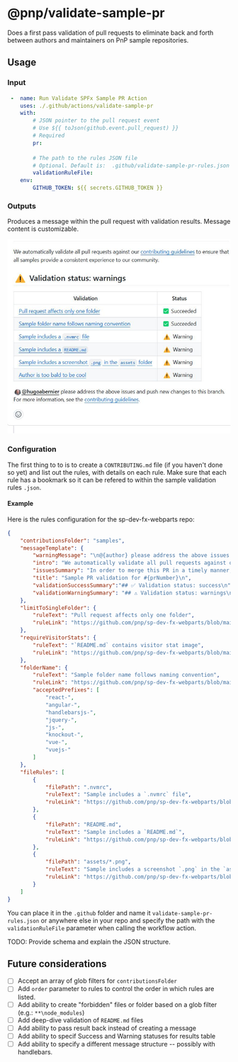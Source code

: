# @pnp/validate-sample-pr

Does a first pass validation of pull requests to eliminate back and forth between authors and maintainers on PnP sample repositories.

## Usage

### Input

```yaml
 -  name: Run Validate SPFx Sample PR Action
    uses: ./.github/actions/validate-sample-pr
    with:
        # JSON pointer to the pull request event
        # Use ${{ toJson(github.event.pull_request) }}
        # Required
        pr: 

        # The path to the rules JSON file
        # Optional. Default is:  .github/validate-sample-pr-rules.json
        validationRuleFile:
    env:
        GITHUB_TOKEN: ${{ secrets.GITHUB_TOKEN }}
```

### Outputs

Produces a message within the pull request with validation results. Message content is customizable.

![Example of a validation message](image.png)

### Configuration

The first thing to to is to create a `CONTRIBUTING.md` file (if you haven't done so yet) and list out the rules, with details on each rule. Make sure that each rule has a bookmark so it can be refered to within the sample validation rules `.json`.

#### Example
Here is the rules configuration for the sp-dev-fx-webparts repo:

```json
{
    "contributionsFolder": "samples",
    "messageTemplate": {
        "warningMessage": "\n@{author} please address the above issues and push new changes to this branch.\nFor more information, see the [contribution guidance](https://github.com/pnp/sp-dev-fx-webparts/blob/main/CONTRIBUTING.md).\n",
        "intro": "We automatically validate all pull requests against our [contribution guidance](https://github.com/pnp/sp-dev-fx-webparts/blob/main/CONTRIBUTING.md) to ensure that all samples provide a consistent experience to our community.\n",
        "issuesSummary": "In order to merge this PR in a timely manner, the following criteria must be met:\n\n",
        "title": "Sample PR validation for #{prNumber}\n",
        "validationSuccessSummary":"## ✅ Validation status: success\n",
        "validationWarningSummary": "## ⚠️ Validation status: warnings\n"
    },
    "limitToSingleFolder": {
        "ruleText": "Pull request affects only one folder",
        "ruleLink": "https://github.com/pnp/sp-dev-fx-webparts/blob/main/CONTRIBUTING.md#typos-issues-bugs-and-contributions"
    },
    "requireVisitorStats": {
        "ruleText": "`README.md` contains visitor stat image",
        "ruleLink": "https://github.com/pnp/sp-dev-fx-webparts/blob/main/CONTRIBUTING.md#visitor-stats-image"
    },
    "folderName": {
        "ruleText": "Sample folder name follows naming convention",
        "ruleLink": "https://github.com/pnp/sp-dev-fx-webparts/blob/main/CONTRIBUTING.md#sample-folder",
        "acceptedPrefixes": [
            "react-", 
            "angular-", 
            "handlebarsjs-", 
            "jquery-", 
            "js-", 
            "knockout-", 
            "vue-", 
            "vuejs-"
        ]
    },
    "fileRules": [
        {
            "filePath": ".nvmrc",
            "ruleText": "Sample includes a `.nvmrc` file",
            "ruleLink": "https://github.com/pnp/sp-dev-fx-webparts/blob/main/CONTRIBUTING.md#nvmrc"
        },
        {
            "filePath": "README.md",
            "ruleText": "Sample includes a `README.md`",
            "ruleLink": "https://github.com/pnp/sp-dev-fx-webparts/blob/main/CONTRIBUTING.md#readmemd"
        },
        {
            "filePath": "assets/*.png",
            "ruleText": "Sample includes a screenshot `.png` in the `assets` folder",
            "ruleLink": "https://github.com/pnp/sp-dev-fx-webparts/blob/main/CONTRIBUTING.md#assets"
        }
    ]
}
```

You can place it in the `.github` folder and name it `validate-sample-pr-rules.json` or anywhere else in your repo and specify the path with the `validationRuleFile` parameter when calling the workflow action.

TODO: Provide schema and explain the JSON structure.

## Future considerations

- [ ] Accept an array of glob filters for `contributionsFolder`
- [ ] Add `order` parameter to rules to control the order in which rules are listed.
- [ ] Add ability to create "forbidden" files or folder based on a glob filter (e.g.: `**\node_modules`)
- [ ] Add deep-dive validation of `README.md` files
- [ ] Add ability to pass result back instead of creating a message
- [ ] Add ability to specif Success and Warning statuses for results table
- [ ] Add ability to specify a different message structure -- possibly with handlebars.